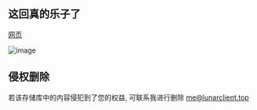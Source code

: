 ## 这回真的乐子了

[网页](https://mcsl.com.cn/yml3)

![image](https://github.com/XiaoHeiPa/Yes-MineCraft-Launcher/assets/61075476/b03e2a35-eb21-4a6d-a5b9-b175416584fb)

## 侵权删除

若该存储库中的内容侵犯到了您的权益, 可联系我进行删除 me@lunarclient.top
